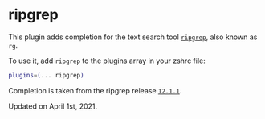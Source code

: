 # ripgrep

This plugin adds completion for the text search tool [`ripgrep`](https://github.com/BurntSushi/ripgrep), also known as `rg`.

To use it, add `ripgrep` to the plugins array in your zshrc file:

```zsh
plugins=(... ripgrep)
```

Completion is taken from the ripgrep release [`12.1.1`](https://github.com/BurntSushi/ripgrep/releases/tag/12.1.1).

Updated on April 1st, 2021.
